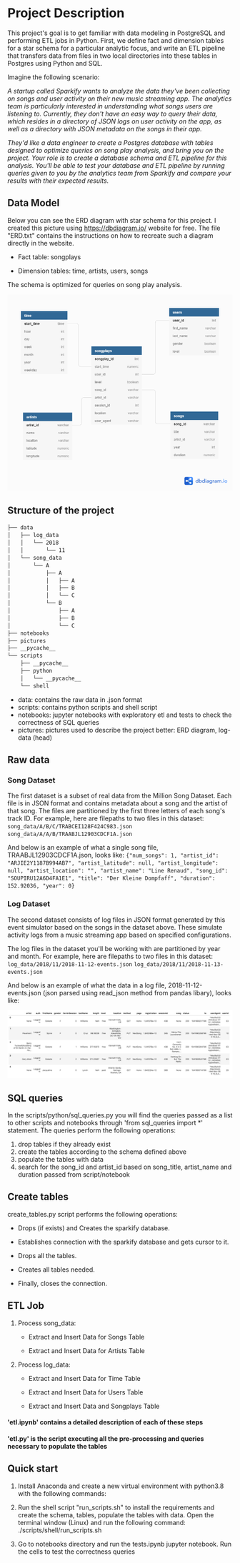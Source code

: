 # Project Description

This project's goal is to get familiar with data modeling in PostgreSQL and performing ETL jobs in Python. First, we define fact and dimension tables for a star schema for a particular analytic focus, and write an ETL pipeline that transfers data from files in two local directories into these tables in Postgres using Python and SQL.

Imagine the following scenario:

*A startup called Sparkify wants to analyze the data they've been collecting on songs and user activity on their new music streaming app. The analytics team is particularly interested in understanding what songs users are listening to. Currently, they don't have an easy way to query their data, which resides in a directory of JSON logs on user activity on the app, as well as a directory with JSON metadata on the songs in their app.*

*They'd like a data engineer to create a Postgres database with tables designed to optimize queries on song play analysis, and bring you on the project. Your role is to create a database schema and ETL pipeline for this analysis. You'll be able to test your database and ETL pipeline by running queries given to you by the analytics team from Sparkify and compare your results with their expected results.*


## Data Model 

Below you can see the ERD diagram with star schema for this project. I created this picture using https://dbdiagram.io/ website for free. The file "ERD.txt" contains the instructions on how to recreate such a diagram directly in the website. 

- Fact table: songplays

- Dimension tables: time, artists, users, songs

The schema is optimized for queries on song play analysis.

![plot](./pictures/ERD.png)

## Structure of the project
```bash
├── data
│   ├── log_data
│   │   └── 2018
│   │       └── 11
│   └── song_data
│       └── A
│           ├── A
│           │   ├── A
│           │   ├── B
│           │   └── C
│           └── B
│               ├── A
│               ├── B
│               └── C
├── notebooks
├── pictures
├── __pycache__
└── scripts
    ├── __pycache__
    ├── python
    │   └── __pycache__
    └── shell
```

- data: contains the raw data in .json format
- scripts: contains python scripts and shell script 
- notebooks: jupyter notebooks with exploratory etl and tests to check the correctness of SQL queries
- pictures: pictures used to describe the project better: ERD diagram, log-data (head)

## Raw data

### Song Dataset
The first dataset is a subset of real data from the Million Song Dataset. Each file is in JSON format and contains metadata about a song and the artist of that song. The files are partitioned by the first three letters of each song's track ID. 
For example, here are filepaths to two files in this dataset:
`song_data/A/B/C/TRABCEI128F424C983.json`
`song_data/A/A/B/TRAABJL12903CDCF1A.json`

And below is an example of what a single song file, TRAABJL12903CDCF1A.json, looks like:
`{"num_songs": 1, "artist_id": "ARJIE2Y1187B994AB7", "artist_latitude": null, "artist_longitude": null, "artist_location": "", "artist_name": "Line Renaud", "song_id": "SOUPIRU12A6D4FA1E1", "title": "Der Kleine Dompfaff", "duration": 152.92036, "year": 0}`

### Log Dataset

The second dataset consists of log files in JSON format generated by this event simulator based on the songs in the dataset above. These simulate activity logs from a music streaming app based on specified configurations.

The log files in the dataset you'll be working with are partitioned by year and month. 
For example, here are filepaths to two files in this dataset:
`log_data/2018/11/2018-11-12-events.json`
`log_data/2018/11/2018-11-13-events.json`

And below is an example of what the data in a log file, 2018-11-12-events.json (json parsed using read_json method from pandas libary), looks like:

![plot](./pictures/log-data.png)

## SQL queries

In the scripts/python/sql_queries.py you will find the queries passed as a list to other scripts and notebooks through 'from sql_queries import \*' statement. The queries perform the following operations:

1) drop tables if they already exist
2) create the tables according to the schema defined above
3) populate the tables with data
4) search for the song_id and artist_id based on song_title, artist_name and duration passed from script/notebook 

## Create tables

create_tables.py script performs the following operations:

- Drops (if exists) and Creates the sparkify database. 
    
- Establishes connection with the sparkify database and gets cursor to it.  
    
- Drops all the tables.  
    
- Creates all tables needed. 
    
- Finally, closes the connection. 

## ETL Job

1) Process song_data:

    - Extract and Insert Data for Songs Table

    - Extract and Insert Data for Artists Table

2) Process log_data:

    - Extract and Insert Data for Time Table

    - Extract and Insert Data for Users Table

    - Extract and Insert Data and Songplays Table

#### 'etl.ipynb' contains a detailed description of each of these steps
#### 'etl.py' is the script executing all the pre-processing and queries necessary to populate the tables 



## Quick start

1) Install Anaconda and create a new virtual environment with python3.8 with the following commands: 

2) Run the shell script "run_scripts.sh" to install the requirements and create the schema, tables, populate the tables with data. Open the terminal window (Linux) and run the following command: ./scripts/shell/run_scripts.sh

3) Go to notebooks directory and run the tests.ipynb jupyter notebook. Run the cells to test the correctness queries